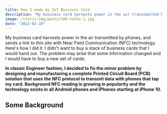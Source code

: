```yaml
---
title: How I made my IoT Business Card
description: "My business card harvests power in the air transimetted by phones, and sends a link to this site with NFC technology. Here's how I did it."
image: /static/img/posts/100-talks-1.jpg
date: "2022-02-10"
---
```


My business card harvests power in the air transmitted by phones, and sends a link to this site with Near Field Communication (NFC) technology. Here's how I did it. I didn't want to buy a stack of business cards that I would hand out. The problem may arise that some information changed and I would have to buy a new set of cards. 

**In classic Engineer fashion, I decided to fix the minor problem by designing and manufacturing a complete Printed Circuit Board (PCB) solution that uses the NFC protocol to transmit data with phones that tap my card. Background NFC reading is growing in popularity and the technology exists in all Android phones and iPhones starting at iPhone 10.**


## Some Background